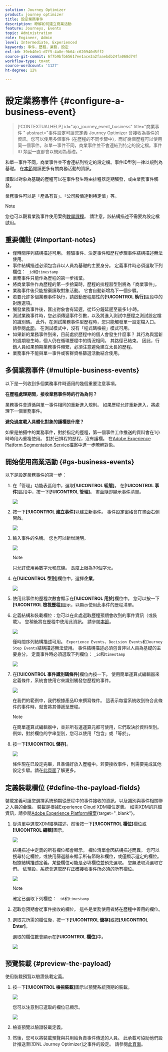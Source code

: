 ```yaml
---
solution: Journey Optimizer
product: journey optimizer
title: 設定業務事件
description: 瞭解如何建立商業活動
feature: Journeys, Events
topic: Administration
role: Engineer, Admin
level: Intermediate, Experienced
keywords: 事件，歷程，業務，設定
exl-id: 39eb40e1-d7f5-4a8e-9b64-c620940d5ff2
source-git-commit: 6f7b9bfb65617ee1ace3a2faaebdb24fa068d74f
workflow-type: tm+mt
source-wordcount: '1127'
ht-degree: 12%

---
```


# 設定業務事件 {#configure-a-business-event}

>[!CONTEXTUALHELP]
>id="ajo_journey_event_business"
>title="商業事件 "
>abstract="事件設定可讓您定義 Journey Optimizer 會接收為事件的資訊。您可以使用多個事件 (在歷程的不同步驟中)，而好幾個歷程可以使用同一個事件。和單一事件不同，商業事件並不會連結到特定的設定檔。事件 ID 類型一直都會以規則為基礎。"

和單一事件不同，商業事件並不會連結到特定的設定檔。事件ID型別一律以規則為基礎。 在[本節](../event/about-events.md)閱讀更多有關商務活動的資訊。

讀取以對象為基礎的歷程可以在事件發生時由排程器定期觸發，或由業務事件觸發。

業務事件可以是「產品有貨」、「公司股價達到特定值」等。

>[!NOTE]
>
>您也可以觀看業務事件使用案例[教學課程](https://experienceleague.adobe.com/docs/journey-optimizer-learn/tutorials/create-journeys/use-case-business-event.html)。 請注意，該結構描述不需要為設定檔啟用。

## 重要備註 {#important-notes}

* 僅時間序列結構描述可用。 體驗事件、決定事件和歷程步驟事件結構描述無法使用。
* 事件結構描述必須包含非以人員為基礎的主要身分。 定義事件時必須選取下列欄位： `_id`和`timestamp`
* 業務事件只能作為歷程的第一步捨棄。
* 將商業事件作為歷程的第一步捨棄時，歷程的排程器型別將為「商業事件」。
* 業務事件後只能捨棄讀取對象活動。 它會自動新增為下一個步驟。
* 若要允許多個業務事件執行，請啟動歷程屬性的&#x200B;**[!UICONTROL 執行]**&#x200B;區段中的對應選項。
* 觸發業務事件後，匯出對象會有延遲，從15分鐘延遲至最多1小時。
* 測試業務事件時，您必須傳遞事件引數，以及將進入測試中歷程之測試設定檔的識別碼。 此外，在測試業務事件型歷程時，您只能觸發單一設定檔入口。 請參閱[此節](../building-journeys/testing-the-journey.md#test-business)。 在測試模式中，沒有「程式碼檢視」模式可用。
* 如果新的業務事件到來，目前處於歷程中的個人會發生什麼事？ 其行為與當新的週期發生時，個人仍在循環歷程中的情況相同。 其路徑已結束。 因此，行銷人員如果預期業務事件頻繁，必須注意避免建立太長的歷程。
* 業務事件不能與單一事件或客群資格篩選活動結合使用。

## 多個業務事件 {#multiple-business-events}

以下是一列收到多個業務事件時適用的幾個重要注意事項。

**在歷程處理期間，接收業務事件時的行為為何？**

業務事件會遵循與單一事件相同的重新進入規則。 如果歷程允許重新進入，將處理下一個業務事件。

**避免過度載入具體化對象的護欄是什麼？**

如果是拍攝中的業務事件，對於指定的歷程，第一個事件工作推送的資料會在1小時時段內重複使用。 對於已排程的歷程，沒有護欄。 在[Adobe Experience Platform Segmentation Service檔案](https://experienceleague.adobe.com/docs/experience-platform/segmentation/home.html?lang=zh-Hant)中進一步瞭解對象。

## 開始使用商業活動 {#gs-business-events}

以下是設定業務事件的第一步：

1. 在「管理」功能表區段中，選取&#x200B;**[!UICONTROL 組態]**。 在&#x200B;**[!UICONTROL 事件]**&#x200B;區段中，按一下&#x200B;**[!UICONTROL 管理]**。 畫面隨即顯示事件清單。

   ![](assets/jo-event1.png)

1. 按一下&#x200B;**[!UICONTROL 建立事件]**&#x200B;以建立新事件。 事件設定窗格會在畫面右側開啟。

   ![](assets/jo-event2.png)

1. 輸入事件的名稱。 您也可以新增說明。

   ![](assets/jo-event3-business.png)

   >[!NOTE]
   >
   >只允許使用英數字元和底線。 長度上限為30個字元。

1. 在&#x200B;**[!UICONTROL 型別]**&#x200B;欄位中，選擇&#x200B;**企業**。

   ![](assets/jo-event3bis-business.png)

1. 使用此事件的歷程次數會顯示在&#x200B;**[!UICONTROL 用於]**&#x200B;欄位中。 您可以按一下&#x200B;**[!UICONTROL 檢視歷程]**&#x200B;圖示，以顯示使用此事件的歷程清單。

1. 定義結構和裝載欄位：您可以在此處選取歷程預期會收到的事件資訊（或裝載）。 您稍後將在歷程中使用此資訊。 請參閱[本節](../event/about-creating-business.md#define-the-payload-fields)。

   ![](assets/jo-event5-business.png)

   僅時間序列結構描述可用。 `Experience Events`、`Decision Events`和`Journey Step Events`結構描述無法使用。 事件結構描述必須包含非以人員為基礎的主要身分。 定義事件時必須選取下列欄位： `_id`和`timestamp`

   ![](assets/test-profiles-4.png)

1. 在&#x200B;**[!UICONTROL 事件識別碼條件]**&#x200B;欄位內按一下。 使用簡單運算式編輯器來定義條件，系統會使用它來識別觸發您歷程的事件。

   ![](assets/jo-event6-business.png)

   在我們的範例中，我們根據產品ID來撰寫條件。 這表示每當系統收到符合此條件的事件時，就會將其傳遞至歷程。

   >[!NOTE]
   >
   >在簡單運算式編輯器中，並非所有運運算元都可使用，它們取決於資料型別。 例如，對於欄位的字串型別，您可以使用「包含」或「等於」。

1. 按一下&#x200B;**[!UICONTROL 儲存]**。

   ![](assets/journey7-business.png)

   條件現在已設定完畢，且準備好放入歷程中。若要接收事件，則需要完成其他設定步驟。請在[此頁面](../event/additional-steps-to-send-events-to-journey.md)了解更多。

## 定義裝載欄位 {#define-the-payload-fields}

裝載定義可讓您選擇系統預期從歷程中的事件接收的資訊，以及識別與事件相關聯之人員的金鑰。 裝載是根據Experience Cloud XDM欄位定義。 如需XDM的詳細資訊，請參閱[Adobe Experience Platform檔案](https://experienceleague.adobe.com/docs/experience-platform/xdm/home.html?lang=zh-Hant){target="_blank"}。

1. 從清單中選取XDM結構描述，然後按一下&#x200B;**[!UICONTROL 欄位]**&#x200B;欄位或&#x200B;**[!UICONTROL 編輯]**&#x200B;圖示。

   ![](assets/journey8-business.png)

   結構描述中定義的所有欄位都會顯示。 欄位清單會因結構描述而異。 您可以搜尋特定欄位，或使用篩選器來顯示所有節點和欄位，或僅顯示選定的欄位。 根據結構描述定義，某些欄位可能是必填欄位並預先選取。 您無法取消選取它們。 依預設，系統會選取歷程正確接收事件所必須的所有欄位。

   ![](assets/journey9-business.png)

   >[!NOTE]
   >
   > 確定已選取下列欄位： `_id`和`timestamp`

1. 選取您預期會從事件接收的欄位。 這些是業務使用者將在歷程中善用的欄位。

1. 選取完所需的欄位後，按一下&#x200B;**[!UICONTROL 儲存]**&#x200B;或按&#x200B;**[!UICONTROL Enter]**。

   選取的欄位數會顯示在&#x200B;**[!UICONTROL 欄位]**&#x200B;中。

   ![](assets/journey12-business.png)

## 預覽裝載 {#preview-the-payload}

使用裝載預覽以驗證裝載定義。

1. 按一下&#x200B;**[!UICONTROL 檢視裝載]**&#x200B;圖示以預覽系統預期的裝載。

   ![](assets/journey13-business.png)

   您可以注意到已選取的欄位已顯示。

   ![](assets/journey14-business.png)

1. 檢查預覽以驗證裝載定義。

1. 然後，您可以將裝載預覽與共用給負責事件傳送的人員。 此承載可協助他們設計推送至[!DNL Journey Optimizer]之事件的設定。 請參閱[此頁面](../event/additional-steps-to-send-events-to-journey.md)。
